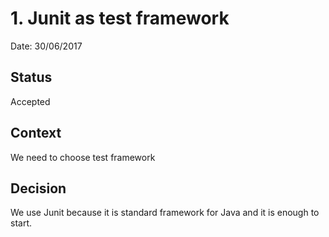 # 1. Junit as test framework

Date: 30/06/2017

## Status

Accepted 

## Context

We need to choose test framework

## Decision

We use Junit because it is standard framework for Java and it is enough to start.